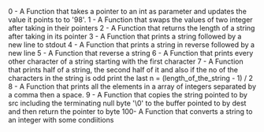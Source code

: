 0 - A Function that takes a pointer to an int as parameter and updates the value it points to to '98'.
1 - A Function that swaps the values of two integer after taking in their pointers
2 - A Function that returns the length of a string after taking in its pointer
3 - A Function that prints a string followed by a new line to stdout
4 - A Function that prints a string in reverse followed by a new line
5 - A Function that reverse a string
6 - A Function that prints every other character of a string starting with the first character
7 - A Function that prints half of a string, the second half of it and also if the no of the characters in the string is odd print the last n = (length_of_the_string - 1) / 2
8 - A Function that prints all the elements in a array of integers separated by a comma then a space.
9 - A Function that copies the string pointed to by src including the terminating null byte '\0' to the buffer pointed to by dest and then return the pointer to byte
100- A Function that converts a string to an integer with some condiitions
